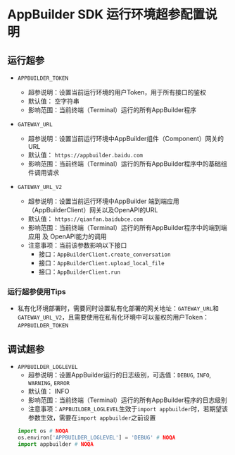 # AppBuilder SDK 运行环境超参配置说明

## 运行超参

- `APPBUILDER_TOKEN`
    - 超参说明：设置当前运行环境的用户Token，用于所有接口的鉴权
    - 默认值： 空字符串
    - 影响范围：当前终端（Terminal）运行的所有AppBuilder程序


- `GATEWAY_URL`
    - 超参说明：设置当前运行环境中AppBuilder组件（Component）网关的URL
    - 默认值： `https://appbuilder.baidu.com` 
    - 影响范围：当前终端（Terminal）运行的所有AppBuilder程序中的基础组件调用请求

- `GATEWAY_URL_V2`
    - 超参说明：设置当前运行环境中AppBuilder 端到端应用（AppBuilderClient）网关以及OpenAPI的URL
    - 默认值： `https://qianfan.baidubce.com`
    - 影响范围：当前终端（Terminal）运行的所有AppBuilder程序中的端到端应用 及 OpenAPI能力的调用
    - 注意事项：当前该参数影响以下接口
        - 接口：`AppBuilderClient.create_conversation`
        - 接口：`AppBuilderClient.upload_local_file`
        - 接口：`AppBuilderClient.run`

### 运行超参使用Tips
- 私有化环境部署时，需要同时设置私有化部署的网关地址：`GATEWAY_URL`和`GATEWAY_URL_V2`，且需要使用在私有化环境中可以鉴权的用户Token：`APPBUILDER_TOKEN`


## 调试超参

- `APPBUILDER_LOGLEVEL`
    - 超参说明：设置AppBuilder运行的日志级别，可选值：`DEBUG`, `INFO`, `WARNING`, `ERROR`
    - 默认值： INFO
    - 影响范围：当前终端（Terminal）运行的所有AppBuilder程序的日志级别
    - 注意事项：`APPBUILDER_LOGLEVEL`生效于`import appbuilder`时，若期望该参数生效，需要在`import appbuilder`之前设置
    ```python
    import os # NOQA
    os.environ['APPBUILDER_LOGLEVEL'] = 'DEBUG' # NOQA
    import appbuilder # NOQA 
    ```